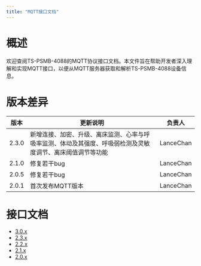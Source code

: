 ```yaml
---
title: "MQTT接口文档"
---
```


# 概述
欢迎查阅TS-PSMB-4088的MQTT协议接口文档。本文件旨在帮助开发者深入理解和实现MQTT接口，以便从MQTT服务器获取和解析TS-PSMB-4088设备信息。

# 版本差异
| 版本   | 更新说明                                                                                                        | 负责人    |
|--------|----------------------------------------------------------------------------------------------------------------|-----------|
| 2.3.0  | 新增连接、加密、升级、离床监测、心率与呼吸率监测、体动及其强度、呼吸弱检测及灵敏度调节、离床阈值调节等功能 | LanceChan  |
| 2.1.0  | 修复若干bug | LanceChan  |
| 2.0.5  | 修复若干bug | LanceChan  |
| 2.0.1  | 首次发布MQTT版本 | LanceChan  |


# 接口文档
- [3.0.x](./3.0.x.md)
- [2.3.x](./2.3.x.md)
- [2.2.x](./2.2.x.md)
- [2.1.x](./2.1.x.md)
- [2.0.x](./2.0.x.md)

